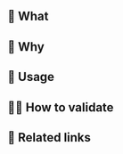 ## 💪 What

<!-- What's new/different in this PR? What files/functionality changed? How were those changes tested and documented? -->

## 🤔 Why

<!-- What problem does this solve? What's the business value? Why now? -->

## 👀 Usage

<!-- Optional: For new scripts, CLI commands, APIs - how does someone use the new functionality? -->

## 👩‍🔬 How to validate

<!-- What steps can a reviewer follow to manually confirm the changes work? -->

## 🔗 Related links

<!-- Links to docs, tasks, PRs, issues, Slack threads - any context a reviewer would find helpful -->

